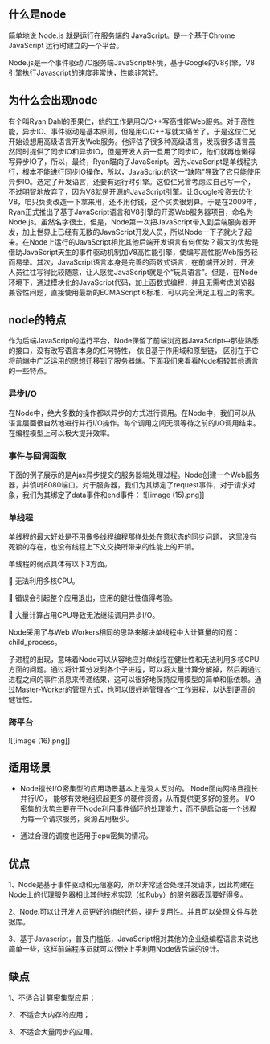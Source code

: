 ## 什么是node

简单地说 Node.js 就是运行在服务端的 JavaScript。是一个基于Chrome JavaScript 运行时建立的一个平台。

Node.js是一个事件驱动I/O服务端JavaScript环境，基于Google的V8引擎，V8引擎执行Javascript的速度非常快，性能非常好。

## 为什么会出现node

有个叫Ryan Dahl的歪果仁，他的工作是用C/C++写高性能Web服务。对于高性能，异步IO、事件驱动是基本原则，但是用C/C++写就太痛苦了。于是这位仁兄开始设想用高级语言开发Web服务。他评估了很多种高级语言，发现很多语言虽然同时提供了同步IO和异步IO，但是开发人员一旦用了同步IO，他们就再也懒得写异步IO了，所以，最终，Ryan瞄向了JavaScript。因为JavaScript是单线程执行，根本不能进行同步IO操作，所以，JavaScript的这一“缺陷”导致了它只能使用异步IO。选定了开发语言，还要有运行时引擎。这位仁兄曾考虑过自己写一个，不过明智地放弃了，因为V8就是开源的JavaScript引擎。让Google投资去优化V8，咱只负责改造一下拿来用，还不用付钱，这个买卖很划算。于是在2009年，Ryan正式推出了基于JavaScript语言和V8引擎的开源Web服务器项目，命名为Node.js。虽然名字很土，但是，Node第一次把JavaScript带入到后端服务器开发，加上世界上已经有无数的JavaScript开发人员，所以Node一下子就火了起来。在Node上运行的JavaScript相比其他后端开发语言有何优势？最大的优势是借助JavaScript天生的事件驱动机制加V8高性能引擎，使编写高性能Web服务轻而易举。其次，JavaScript语言本身是完善的函数式语言，在前端开发时，开发人员往往写得比较随意，让人感觉JavaScript就是个“玩具语言”。但是，在Node环境下，通过模块化的JavaScript代码，加上函数式编程，并且无需考虑浏览器兼容性问题，直接使用最新的ECMAScript 6标准，可以完全满足工程上的需求。

## node的特点

作为后端JavaScript的运行平台，Node保留了前端浏览器JavaScript中那些熟悉的接口，没有改写语言本身的任何特性， 依旧基于作用域和原型链， 区别在于它将前端中广泛运用的思想迁移到了服务器端。下面我们来看看Node相较其他语言的一些特点。

### 异步I/O

在Node中，绝大多数的操作都以异步的方式进行调用。在Node中，我们可以从语言层面很自然地进行并行I/O操作。每个调用之间无须等待之前的I/O调用结束。在编程模型上可以极大提升效率。

### 事件与回调函数

下面的例子展示的是Ajax异步提交的服务器端处理过程。Node创建一个Web服务器，并侦听8080端口。对于服务器，我们为其绑定了request事件，对于请求对象，我们为其绑定了data事件和end事件：
![[image (15).png]]

### 单线程

单线程的最大好处是不用像多线程编程那样处处在意状态的同步问题， 这里没有死锁的存在，也没有线程上下文交换所带来的性能上的开销。

单线程的弱点具体有以下3方面。

 无法利用多核CPU。

 错误会引起整个应用退出，应用的健壮性值得考验。

 大量计算占用CPU导致无法继续调用异步I/O。

Node采用了与Web Workers相同的思路来解决单线程中大计算量的问题：child_process。

子进程的出现，意味着Node可以从容地应对单线程在健壮性和无法利用多核CPU方面的问题。通过将计算分发到各个子进程，可以将大量计算分解掉，然后再通过进程之间的事件消息来传递结果，这可以很好地保持应用模型的简单和低依赖。通过Master-Worker的管理方式，也可以很好地管理各个工作进程，以达到更高的健壮性。

### 跨平台
![[image (16).png]]


## 适用场景

- Node擅长I/O密集型的应用场景基本上是没人反对的。 Node面向网络且擅长并行I/O， 能够有效地组织起更多的硬件资源，从而提供更多好的服务。 I/O密集的优势主要在于Node利用事件循环的处理能力，而不是启动每一个线程为每一个请求服务，资源占用极少。
    
- 通过合理的调度也适用于cpu密集的情况。
    

## 优点

1、Node是基于事件驱动和无阻塞的，所以非常适合处理并发请求，因此构建在Node上的代理服务器相比其他技术实现（如Ruby）的服务器表现要好得多。

2、Node.可以让开发人员更好的组织代码，提升复用性。并且可以处理文件与数据库。

3、基于Javascript，普及门槛低，JavaScript相对其他的企业级编程语言来说也简单一些，这样前端程序员就可以很快上手利用Node做后端的设计。

## 缺点

1、不适合计算密集型应用；

2、不适合大内存的应用；

3、不适合大量同步的应用。
